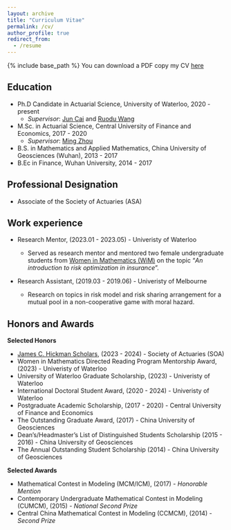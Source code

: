 ```yaml
---
layout: archive
title: "Curriculum Vitae"
permalink: /cv/
author_profile: true
redirect_from:
  - /resume
---
```


{% include base_path %}
You can download a PDF copy my CV [here](http://zhanyij.github.io/files/Zhanyi_Jiao_CV.pdf)

<h2>Education</h2>

* Ph.D Candidate in Actuarial Science, University of Waterloo, 2020 - present
  * <i>Supervisor</i>: [Jun Cai](https://sas.uwaterloo.ca/~jcai/) and [Ruodu Wang](https://sas.uwaterloo.ca/~wang/index.html)
* M.Sc. in Actuarial Science, Central University of Finance and Economics, 2017 - 2020
  * <i>Supervisor</i>: [Ming Zhou](http://stat.ruc.edu.cn/Home/People/Faculty/40dfbd0a8c4f4a7a889f0b761efc8b99.htm)
* B.S. in Mathematics and Applied Mathematics, China University of Geosciences (Wuhan), 2013 - 2017
* B.Ec in Finance, Wuhan University, 2014 - 2017

<h2>Professional Designation</h2>

* Associate of the Society of Actuaries (ASA)

<h2>Work experience</h2>

* Research Mentor, (2023.01 - 2023.05) - Univeristy of Waterloo
  * Served as research mentor and mentored two female undergraduate students from [Women in Mathematics (WiM)](https://uwaterloo.ca/women-in-mathematics/) on the topic “<i>An introduction to risk optimization in insurance</i>”.

* Research Assistant, (2019.03 - 2019.06) - Univeristy of Melbourne
  * Research on topics in risk model and risk sharing arrangement for a mutual pool in a non-cooperative game with moral hazard.
  
<h2>Honors and Awards</h2>


<b>Selected Honors</b>
* [James C. Hickman Scholars](https://www.soa.org/resources/announcements/press-releases/2023/2023-hickman-scholars/),  (2023 - 2024) - Society of Actuaries (SOA)
* Women in Mathematics Directed Reading Program Mentorship Award, (2023) - Univeristy of Waterloo
* University of Waterloo Graduate Scholarship, (2023) - Univeristy of Waterloo
* International Doctoral Student Award, (2020 - 2024) - Univeristy of Waterloo
* Postgraduate Academic Scholarship, (2017 - 2020) - Central University of Finance and Economics
* The Outstanding Graduate Award, (2017) - China University of Geosciences
* Dean’s/Headmaster’s List of Distinguished Students Scholarship (2015 - 2016) - China University of Geosciences
* The Annual Outstanding Student Scholarship (2014) - China University of Geosciences
  
<b>Selected Awards</b>
* Mathematical Contest in Modeling (MCM/ICM), (2017) - <i>Honorable Mention</i>
* Contemporary Undergraduate Mathematical Contest in Modeling (CUMCM), (2015) - <i>National Second Prize</i>
* Central China Mathematical Contest in Modeling (CCMCM), (2014) - <i>Second Prize</i>



